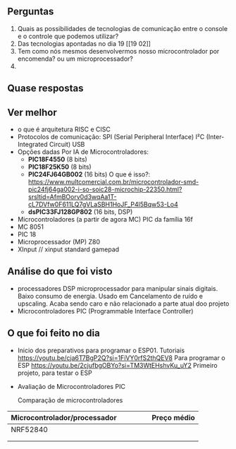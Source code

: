 ## Perguntas

1. Quais as possibilidades de tecnologias de comunicação entre o console e o controle que podemos utilizar?
2. Das tecnologias apontadas no dia 19 [[19 02]]
3. Tem como nós mesmos desenvolvermos nosso microcontrolador por encomenda? ou um microprocessador?
4. 
## Quase respostas
## Ver melhor

- o que é arquitetura RISC e CISC
- Protocolos de comunicação:
	SPI (Serial Peripheral Interface)
	I²C (Inter-Integrated Circuit)
	USB
- Opções dadas Por IA de Microcontroladores:
	- **PIC18F4550** (8 bits)
	- **PIC18F25K50** (8 bits)
	- **PIC24FJ64GB002** (16 bits)
		O que é isso?: https://www.multcomercial.com.br/microcontrolador-smd-pic24fj64ga002-i-so-soic28-microchip-22350.html?srsltid=AfmBOorv0d3wqAa1T-cL7DVfw0F611LQ7gVLaSBH1HoJF_P4l5Bqw53-Lo4
	- **dsPIC33FJ128GP802** (16 bits, DSP)
- Microcontroladores (a partir de agora MC) PIC da família 16f
- MC 8051
- PIC 18
- Microprocessador (MP) Z80
- XInput // xinput standard gamepad

## Análise do que foi visto

- processadores DSP 
	microprocessador para manipular sinais digitais.
	Baixo consumo de energia. 
	Usado em Cancelamento de ruído e upscaling.
	Acaba sendo caro e não relacionado a parte atual doo projeto
- Microcontroladores PIC (Programmable Interface Controller)
	
## O que foi feito no dia
- Inicio dos preparativos para programar o ESP01. Tutoriais
	https://youtu.be/cja6T7BgP2Q?si=1FiVY0rfS2thQEV8
		Para programar o ESP
	https://youtu.be/2cjufbgOBYo?si=TM3WtEHshvKu_uY2
		Primeiro projeto, para testar o ESP
- Avaliação de Microcontroladores PIC
  
  Comparação de microcontroladores

| Microcontrolador/processador |     |     |     |     | Preço médio |
| ---------------------------- | --- | --- | --- | --- | ----------- |
| NRF52840                     |     |     |     |     |             |
|                              |     |     |     |     |             |
|                              |     |     |     |     |             |

